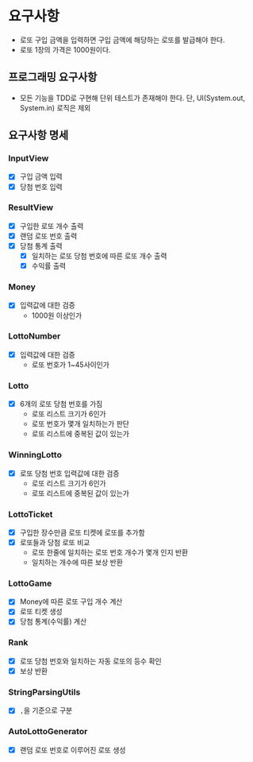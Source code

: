 # 요구사항

- 로또 구입 금액을 입력하면 구입 금액에 해당하는 로또를 발급해야 한다.
- 로또 1장의 가격은 1000원이다.

## 프로그래밍 요구사항

- 모든 기능을 TDD로 구현해 단위 테스트가 존재해야 한다. 단, UI(System.out, System.in) 로직은 제외

## 요구사항 명세

### InputView
- [X] 구입 금액 입력
- [X] 당첨 번호 입력

### ResultView
- [X] 구입한 로또 개수 출력
- [X] 랜덤 로또 번호 출력
- [X] 당첨 통계 출력
  - [X] 일치하는 로또 당첨 번호에 따른 로또 개수 출력
  - [X] 수익률 출력

### Money
- [X] 입력값에 대한 검증
  - 1000원 이상인가

### LottoNumber
- [X] 입력값에 대한 검증
  - 로또 번호가 1~45사이인가

### Lotto
- [X] 6개의 로또 당첨 번호를 가짐
  - 로또 리스트 크기가 6인가
  - 로또 번호가 몇개 일치하는가 판단
  - 로또 리스트에 중복된 값이 있는가

### WinningLotto
- [X] 로또 당첨 번호 입력값에 대한 검증
  - 로또 리스트 크기가 6인가
  - 로또 리스트에 중복된 값이 있는가

### LottoTicket
- [X] 구입한 장수만큼 로또 티켓에 로또를 추가함
- [X] 로또들과 당첨 로또 비교
  - 로또 한줄에 일치하는 로또 번호 개수가 몇개 인지 반환
  - 일치하는 개수에 따른 보상 반환

### LottoGame
- [X] Money에 따른 로또 구입 개수 계산
- [X] 로또 티켓 생성
- [X] 당첨 통계(수익률) 계산

### Rank
- [X] 로또 당첨 번호와 일치하는 자동 로또의 등수 확인
- [X] 보상 반환

### StringParsingUtils
- [X] `,`을 기준으로 구분

### AutoLottoGenerator
- [X] 랜덤 로또 번호로 이루어진 로또 생성